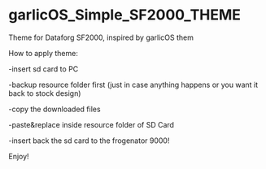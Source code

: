 # garlicOS_Simple_SF2000_THEME
Theme for Dataforg SF2000, inspired by garlicOS them

How to apply theme:

-insert sd card to PC

-backup resource folder first (just in case anything happens or you want it back to stock design)

-copy the downloaded files

-paste&replace inside resource folder of SD Card

-insert back the sd card to the frogenator 9000!

Enjoy!
